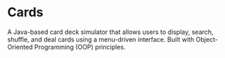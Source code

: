 # Cards
A Java-based card deck simulator that allows users to display, search, shuffle, and deal cards using a menu-driven interface. Built with Object-Oriented Programming (OOP) principles. 
